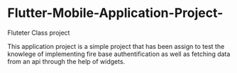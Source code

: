 # Flutter-Mobile-Application-Project-
Fluteter Class project 

This application project is a simple project that has been assign to test the knowlege of implementing fire base authentification as well as fetching data from an api through the help of widgets.
